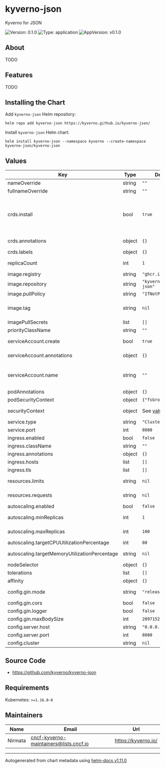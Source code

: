 # kyverno-json

Kyverno for JSON

![Version: 0.1.0](https://img.shields.io/badge/Version-0.1.0-informational?style=flat-square) ![Type: application](https://img.shields.io/badge/Type-application-informational?style=flat-square) ![AppVersion: v0.1.0](https://img.shields.io/badge/AppVersion-v0.1.0-informational?style=flat-square)

## About

TODO

## Features

TODO

## Installing the Chart

Add `kyverno-json` Helm repository:

```shell
helm repo add kyverno-json https://kyverno.github.io/kyverno-json/
```

Install `kyverno-json` Helm chart:

```shell
helm install kyverno-json --namespace kyverno --create-namespace kyverno-json/kyverno-json
```

## Values

| Key | Type | Default | Description |
|-----|------|---------|-------------|
| nameOverride | string | `""` | Name override |
| fullnameOverride | string | `""` | Full name override |
| crds.install | bool | `true` | Whether to have Helm install the CRDs, if the CRDs are not installed by Helm, they must be added before policies can be created |
| crds.annotations | object | `{}` | Additional CRDs annotations |
| crds.labels | object | `{}` | Additional CRDs labels |
| replicaCount | int | `1` | Number of pod replicas |
| image.registry | string | `"ghcr.io"` | Image registry |
| image.repository | string | `"kyverno/kyverno-json"` | Image repository |
| image.pullPolicy | string | `"IfNotPresent"` | Image pull policy |
| image.tag | string | `nil` | Image tag (will default to app version if not set) |
| imagePullSecrets | list | `[]` | Image pull secrets |
| priorityClassName | string | `""` | Priority class name |
| serviceAccount.create | bool | `true` | Create service account |
| serviceAccount.annotations | object | `{}` | Service account annotations |
| serviceAccount.name | string | `""` | Service account name (required if `serviceAccount.create` is `false`) |
| podAnnotations | object | `{}` | Pod annotations |
| podSecurityContext | object | `{"fsGroup":2000}` | Pod security context |
| securityContext | object | See [values.yaml](values.yaml) | Container security context |
| service.type | string | `"ClusterIP"` | Service type |
| service.port | int | `8080` | Service port |
| ingress.enabled | bool | `false` | Enable ingress |
| ingress.className | string | `""` | Ingress class name |
| ingress.annotations | object | `{}` | Ingress annotations |
| ingress.hosts | list | `[]` | Ingress hosts |
| ingress.tls | list | `[]` | Ingress tls |
| resources.limits | string | `nil` | Container resource limits |
| resources.requests | string | `nil` | Container resource requests |
| autoscaling.enabled | bool | `false` | Enable autoscaling |
| autoscaling.minReplicas | int | `1` | Min number of replicas |
| autoscaling.maxReplicas | int | `100` | Max number of replicas |
| autoscaling.targetCPUUtilizationPercentage | int | `80` | Target CPU utilisation |
| autoscaling.targetMemoryUtilizationPercentage | string | `nil` | Target Memory utilisation |
| nodeSelector | object | `{}` | Node selector |
| tolerations | list | `[]` | Tolerations |
| affinity | object | `{}` | Affinity |
| config.gin.mode | string | `"release"` | Gin mode (`release` or `debug`) |
| config.gin.cors | bool | `false` | Gin cors middleware |
| config.gin.logger | bool | `false` | Gin logger middleware |
| config.gin.maxBodySize | int | `2097152` | Gin max body size |
| config.server.host | string | `"0.0.0.0"` | Server host |
| config.server.port | int | `8080` | Server port |
| config.cluster | string | `nil` |  |

## Source Code

* <https://github.com/kyverno/kyverno-json>

## Requirements

Kubernetes: `>=1.16.0-0`

## Maintainers

| Name | Email | Url |
| ---- | ------ | --- |
| Nirmata | <cncf-kyverno-maintainers@lists.cncf.io> | <https://kyverno.io/> |

----------------------------------------------
Autogenerated from chart metadata using [helm-docs v1.11.0](https://github.com/norwoodj/helm-docs/releases/v1.11.0)
